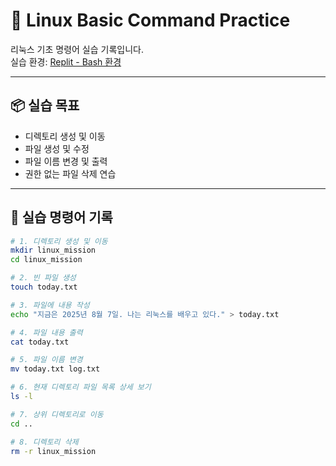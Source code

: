 # 🐧 Linux Basic Command Practice

리눅스 기초 명령어 실습 기록입니다.  
실습 환경: [Replit - Bash 환경](https://replit.com)

---

## 📦 실습 목표

- 디렉토리 생성 및 이동
- 파일 생성 및 수정
- 파일 이름 변경 및 출력
- 권한 없는 파일 삭제 연습

---

## 🧪 실습 명령어 기록

```bash
# 1. 디렉토리 생성 및 이동
mkdir linux_mission
cd linux_mission

# 2. 빈 파일 생성
touch today.txt

# 3. 파일에 내용 작성
echo "지금은 2025년 8월 7일. 나는 리눅스를 배우고 있다." > today.txt

# 4. 파일 내용 출력
cat today.txt

# 5. 파일 이름 변경
mv today.txt log.txt

# 6. 현재 디렉토리 파일 목록 상세 보기
ls -l

# 7. 상위 디렉토리로 이동
cd ..

# 8. 디렉토리 삭제
rm -r linux_mission
